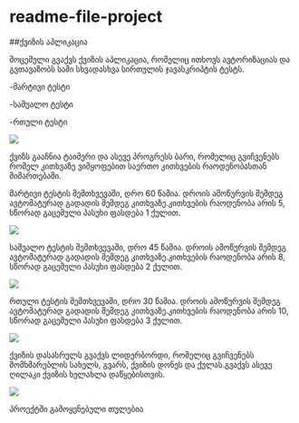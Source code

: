 # readme-file-project

##ქვიზის აპლიკაცია

მოცემული გვაქვს ქვიზის აპლიკაცია, რომელიც ითხოვს ავტორიზაციას და გვთავაზობს სამი სხვადასხვა სირთულის ჯავასკრიპტის ტესტს.

-მარტივი ტესტი

-საშუალო ტესტი

-რთული ტესტი

![](Capture-small.PNG)

ქვიზს გააჩნია ტაიმერი და ასევე პროგრესს ბარი, რომელიც გვიჩვენებს რომელ კითხვაზე ვიმყოფებით საერთო კითხვების რაოდენობასთან მიმართებაში.

მარტივი ტესტის შემთხვევაში, დრო 60 წამია. დროის ამოწურვის შემდეგ ავტომატურად გადადის შემდეგ კითხვაზე.კითხვების რაოდენობა არის 5, სწორად გაცემული პასუხი ფასდება 1 ქულით.

![](Capture1-small.PNG)


საშუალო ტესტის შემთხვევაში, დრო 45 წამია. დროის ამოწურვის შემდეგ ავტომატურად გადადის შემდეგ კითხვაზე.კითხვების რაოდენობა არის 8, სწორად გაცემული პასუხი ფასდება 2 ქულით.

![](Capture2-small.PNG)

რთული ტესტის შემთხვევაში, დრო 30 წამია. დროის ამოწურვის შემდეგ ავტომატურად გადადის შემდეგ კითხვაზე.კითხვების რაოდენობა არის 10, სწორად გაცემული პასუხი ფასდება 3 ქულით.

![](Capture3-small.PNG)

ქვიზის დასასრულს  გვაქვს ლიდერბორდი, რომელიც გვიჩვენებს მომხმარებლის სახელს, გვარს, ქვიზის დონეს და ქულას.გვაქვს ასევე ღილაკი ქვიზის ხელახლა დაწყებისთვის.

![](project-small.jpg)

პროექტში გამოყენებული თულებია
